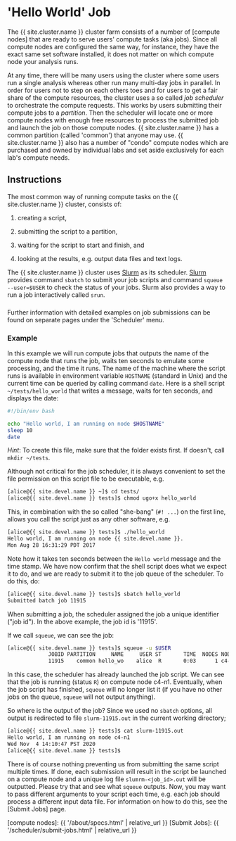 # 'Hello World' Job

The {{ site.cluster.name }} cluster farm consists of a number of [compute nodes] that are ready to serve users' compute tasks (aka jobs).  Since all compute nodes are configured the same way, for instance, they have the exact same set software installed, it does not matter on which compute node your analysis runs.

At any time, there will be many users using the cluster where some users run a single analysis whereas other run many multi-day jobs in parallel.  In order for users not to step on each others toes and for users to get a fair share of the compute resources, the cluster uses a so called _job scheduler_ to orchestrate the compute requests.  This works by users submitting their compute jobs to a _partition_.  Then the scheduler will locate one or more compute nodes with enough free resources to process the submitted job and launch the job on those compute nodes.  {{ site.cluster.name }} has a common partition (called 'common') that anyone may use. {{ site.cluster.name }} also has a number of "condo" compute nodes which are purchased and owned by individual labs and set aside exclusively for each lab's compute needs.


## Instructions

The most common way of running compute tasks on the {{ site.cluster.name }} cluster, consists of:

1. creating a script,

2. submitting the script to a partition,

3. waiting for the script to start and finish, and

4. looking at the results, e.g. output data files and text logs.

The {{ site.cluster.name }} cluster uses [Slurm] as its scheduler.  [Slurm] provides command `sbatch` to submit your job scripts and command `squeue --user=$USER` to check the status of your jobs.  Slurm also provides a way to run a job interactively called `srun`.


<div class="alert alert-info" role="alert" style="margin-top: 3ex">
Further information with detailed examples on job submissions can be found on separate pages under the 'Scheduler' menu.
</div>


### Example

In this example we will run compute jobs that outputs the name of the compute node that runs the job, waits ten seconds to emulate some processing, and the time it runs.  The name of the machine where the script runs is available in environment variable `HOSTNAME` (standard in Unix) and the current time can be queried by calling command `date`.  Here is a shell script `~/tests/hello_world` that writes a message, waits for ten seconds, and displays the date:

```sh
#!/bin/env bash

echo "Hello world, I am running on node $HOSTNAME"
sleep 10
date
```

_Hint_: To create this file, make sure that the folder exists first.  If doesn't, call `mkdir ~/tests`.

Although not critical for the job scheduler, it is always convenient to set the file permission on this script file to be executable, e.g.

```sh
[alice@{{ site.devel.name }} ~]$ cd tests/
[alice@{{ site.devel.name }} tests]$ chmod ugo+x hello_world
```

This, in combination with the so called "she-bang" (`#! ...`) on the first line, allows you call the script just as any other software, e.g.

```sh
[alice@{{ site.devel.name }} tests]$ ./hello_world
Hello world, I am running on node {{ site.devel.name }}.
Mon Aug 28 16:31:29 PDT 2017
```

Note how it takes ten seconds between the `Hello world` message and the time stamp.  We have now confirm that the shell script does what we expect it to do, and we are ready to submit it to the job queue of the scheduler.  To do this, do:
```sh
[alice@{{ site.devel.name }} tests]$ sbatch hello_world
Submitted batch job 11915
```

When submitting a job, the scheduler assigned the job a unique identifier ("job id").  In the above example, the job id is '11915'.

If we call `squeue`, we can see the job:
```sh
[alice@{{ site.devel.name }} tests]$ squeue -u $USER
             JOBID PARTITION     NAME     USER ST       TIME  NODES NODELIST(REASON) 
             11915    common hello_wo    alice  R       0:03      1 c4-n1 
```

In this case, the scheduler has already launched the job script.  We can see that the job is running (status `R`) on compute node c4-n1.  Eventually, when the job script has finished, `squeue` will no longer list it (if you have no other jobs on the queue, `squeue` will not output anything).

So where is the output of the job?  Since we used no `sbatch` options, all output is redirected to file `slurm-11915.out` in the current working directory;

```sh
[alice@{{ site.devel.name }} tests]$ cat slurm-11915.out
Hello world, I am running on node c4-n1
Wed Nov  4 14:10:47 PST 2020
[alice@{{ site.devel.name }} tests]$ 
```

There is of course nothing preventing us from submitting the same script multiple times.  If done, each submission will result in the script be launched on a compute node and a unique log file `slumrm-<job_id>.out` will be outputted.  Please try that and see what `squeue` outputs.   Now, you may want to pass different arguments to your script each time, e.g. each job should process a different input data file.  For information on how to do this, see the [Submit Jobs] page.


[Slurm]: https://slurm.schedmd.com/documentation.html
[compute nodes]: {{ '/about/specs.html' | relative_url }}
[Submit Jobs]: {{ '/scheduler/submit-jobs.html' | relative_url }}

